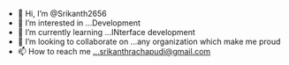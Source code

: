 - 👋 Hi, I’m @Srikanth2656
- 👀 I’m interested in ...Development
- 🌱 I’m currently learning ...INterface development
- 💞️ I’m looking to collaborate on ...any organization which make me proud
- 📫 How to reach me ...srikanthrachapudi@gmail.com
<!---
Srikanth2656/Srikanth2656 is a ✨ special ✨ repository because its `README.md` (this file) appears on your GitHub profile.
You can click the Preview link to take a look at your changes.
--->
